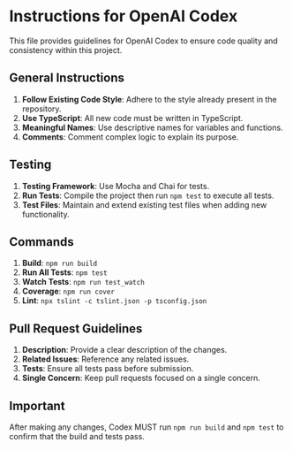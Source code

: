 # Instructions for OpenAI Codex

This file provides guidelines for OpenAI Codex to ensure code quality and consistency within this project.

## General Instructions

1. **Follow Existing Code Style**: Adhere to the style already present in the repository.
2. **Use TypeScript**: All new code must be written in TypeScript.
3. **Meaningful Names**: Use descriptive names for variables and functions.
4. **Comments**: Comment complex logic to explain its purpose.

## Testing

1. **Testing Framework**: Use Mocha and Chai for tests.
2. **Run Tests**: Compile the project then run `npm test` to execute all tests.
3. **Test Files**: Maintain and extend existing test files when adding new functionality.

## Commands

1. **Build**: `npm run build`
2. **Run All Tests**: `npm test`
3. **Watch Tests**: `npm run test_watch`
4. **Coverage**: `npm run cover`
5. **Lint**: `npx tslint -c tslint.json -p tsconfig.json`

## Pull Request Guidelines

1. **Description**: Provide a clear description of the changes.
2. **Related Issues**: Reference any related issues.
3. **Tests**: Ensure all tests pass before submission.
4. **Single Concern**: Keep pull requests focused on a single concern.

## Important

After making any changes, Codex MUST run `npm run build` and `npm test` to confirm that the build and tests pass.
